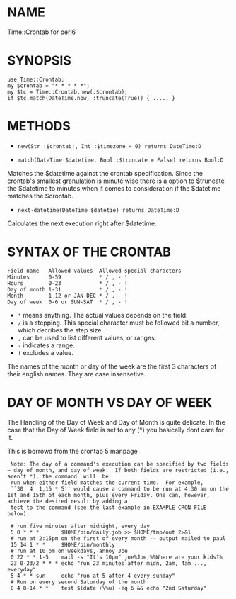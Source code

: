 NAME
====

Time::Crontab for perl6

SYNOPSIS
========

	use Time::Crontab;
	my $crontab = "* * * * *";
	my $tc = Time::Crontab.new(:$crontab);
	if $tc.match(DateTime.now, :truncate(True)) { ..... }

METHODS
=======

* `new(Str :$crontab!, Int :$timezone = 0) returns DateTime:D`

* `match(DateTime $datetime, Bool :$truncate = False) returns Bool:D`

Matches the $datetime against the crontab specification. Since the crontab's smallest granulation is minute wise there is a option to $truncate the $datetime to minutes when it comes to consideration if the $datetime matches the $crontab.

* `next-datetime(DateTime $datetie) returns DateTime:D`

Calculates the next execution right after $datetime.

SYNTAX OF THE CRONTAB
=====================

    Field name   Allowed values  Allowed special characters
    Minutes      0-59            * / , - !
    Hours        0-23            * / , - !
    Day of month 1-31            * / , - !
    Month        1-12 or JAN-DEC * / , - !
    Day of week  0-6 or SUN-SAT  * / , - !

* `*` means anything. The actual values depends on the field.
* `/` is a stepping. This special character must be followed bit a number, which decribes the step size.
* `,` can be used to list different values, or ranges.
* `-` indicates a range.
* `!` excludes a value.

The names of the month or day of the week are the first 3 characters of their english names. They are case insensetive.

DAY OF MONTH VS DAY OF WEEK
===========================

The Handling of the Day of Week and Day of Month is quite delicate. In the case that the Day of Week field is set to any (*) you basically dont care for it.

This is borrowd from the crontab 5 manpage

     Note: The day of a command's execution can be specified by two fields — day of month, and day of week.  If both fields are restricted (i.e., aren't *), the command  will  be
     run when either field matches the current time.  For example,
     ``30  4  1,15 * 5'' would cause a command to be run at 4:30 am on the 1st and 15th of each month, plus every Friday. One can, however, achieve the desired result by adding a
     test to the command (see the last example in EXAMPLE CRON FILE below).

     # run five minutes after midnight, every day
     5 0 * * *       $HOME/bin/daily.job >> $HOME/tmp/out 2>&1
     # run at 2:15pm on the first of every month -- output mailed to paul
     15 14 1 * *     $HOME/bin/monthly
     # run at 10 pm on weekdays, annoy Joe
     0 22 * * 1-5    mail -s "It's 10pm" joe%Joe,%%Where are your kids?%
     23 0-23/2 * * * echo "run 23 minutes after midn, 2am, 4am ..., everyday"
     5 4 * * sun     echo "run at 5 after 4 every sunday"
     # Run on every second Saturday of the month
     0 4 8-14 * *    test $(date +\%u) -eq 6 && echo "2nd Saturday"
